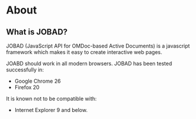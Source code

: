 # About
## What is JOBAD?

JOBAD (JavaScript API for OMDoc-based Active Documents) is a javascript framework which makes it easy to create interactive web pages. 

JOABD should work in all modern browsers. JOBAD has been tested successfully in: 

* Google Chrome 26
* Firefox 20

It is known not to be compatible with: 
* Internet Explorer 9 and below.  